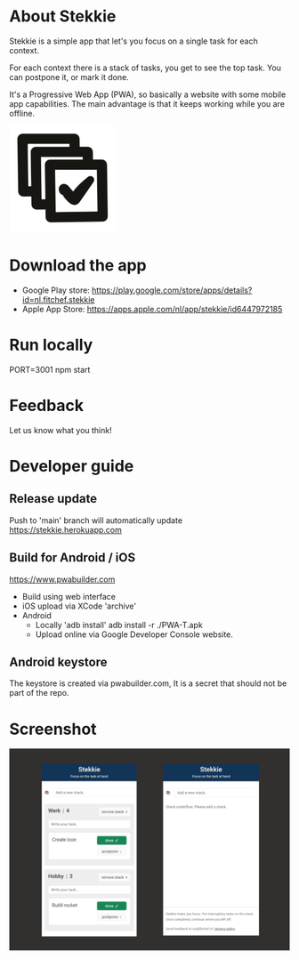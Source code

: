 # About Stekkie

Stekkie is a simple app that let's you focus on a single task for each context. 

For each context there is a stack of tasks, you get to see the top task. You can postpone it, or mark it done. 

It's a Progressive Web App (PWA), so basically a website with some mobile app capabilities. The main advantage is that it keeps working while you are offline.

![Stekkie icon](public/icon192x192.png "Stekkie icon")

# Download the app

- Google Play store: https://play.google.com/store/apps/details?id=nl.fitchef.stekkie
- Apple App Store: https://apps.apple.com/nl/app/stekkie/id6447972185

# Run locally

PORT=3001 npm start

# Feedback

Let us know what you think!

# Developer guide

## Release update

Push to 'main' branch will automatically update https://stekkie.herokuapp.com

## Build for Android / iOS

https://www.pwabuilder.com

- Build using web interface
- iOS upload via XCode 'archive' 
- Android
  - Locally 'adb install' 
    adb install -r ./PWA-T.apk
  - Upload online via Google Developer Console website.

## Android keystore

The keystore is created via pwabuilder.com,
It is a secret that should not be part of the repo.

# Screenshot

![Stekkie screenshot](public/screenshot.png "Stekkie screenshot")